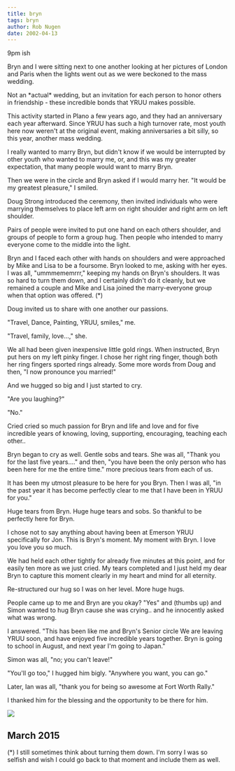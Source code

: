 ```yaml
---
title: bryn
tags: bryn
author: Rob Nugen
date: 2002-04-13
---
```


<p class=date>9pm ish</p>

<p>Bryn and I were sitting next to one another looking at her pictures
of London and Paris when the lights went out as we were beckoned to
the mass wedding.</p>

<p>Not an *actual* wedding, but an invitation for each person to honor
others in friendship - these incredible bonds that YRUU makes
possible.</p>

<p>This activity started in Plano a few years ago, and they had an
anniversary each year afterward.  Since YRUU has such a high turnover
rate, most youth here now weren't at the original event, making
anniversaries a bit silly, so this year, another mass wedding.</p>

<p>I really wanted to marry Bryn, but didn't know if we would be
interrupted by other youth who wanted to marry me, or, and this was my
greater expectation, that many people would want to marry Bryn.</p>

<p>Then we were in the circle and Bryn asked if I would marry her.
"It would be my greatest pleasure," I smiled.</p>

<p>Doug Strong introduced the ceremony, then invited individuals who were
marrying themselves to place left arm on right shoulder and right arm on
left shoulder.</p>

<p>Pairs of people were invited to put one hand on each others
shoulder, and groups of people to form a group hug.  Then people who
intended to marry everyone come to the middle into the light.</p>

<p>Bryn and I faced each other with hands on shoulders and were
approached by Mike and Lisa to be a foursome.  Bryn looked to me,
asking with her eyes.  I was all, "ummmememrrr," keeping my hands on
Bryn's shoulders.  It was so hard to turn them down, and I certainly
didn't do it cleanly, but we remained a couple and Mike and Lisa
joined the marry-everyone group when that option was offered.  (*)</p>

<p>Doug invited us to share with one another our passions.</p>

<p>"Travel, Dance, Painting, YRUU, smiles," me.</p>

<p>"Travel, family, love...," she.</p>

<p>We all had been given inexpensive little gold rings.  When
instructed, Bryn put hers on my left pinky finger.  I chose her right
ring finger, though both her ring fingers sported rings already.  Some
more words from Doug and then, "I now pronounce you married!"</p>

<p>And we hugged so big and I just started to cry.</p>

<p>"Are you laughing?"</p>

<p>"No."</p>

<p>Cried cried so much passion for Bryn and life and love and for five
incredible years of knowing, loving, supporting, encouraging, teaching
each other..</p>

<p>Bryn began to cry as well.  Gentle sobs and tears.  She was all,
"Thank you for the last five years...." and then, "you have been the
only person who has been here for me the entire time."  more precious
tears from each of us.</p>

<p>It has been my utmost pleasure to be here for you Bryn.  Then I was
all, "in the past year it has become perfectly clear to me that I have
been in YRUU for you."</p>

<p>Huge tears from Bryn.  Huge huge tears and sobs.  So thankful to be
perfectly here for Bryn.</p>

<p>I chose not to say anything about having been at Emerson YRUU
specifically for Jon.  This is Bryn's moment.  My moment with Bryn.  I love
you love you so much.</p>

<p>We had held each other tightly for already five minutes at this
point, and for easily ten more as we just cried.  My tears completed
and I just held my dear Bryn to capture this moment clearly in my
heart and mind for all eternity.</p>

<p>Re-structured our hug so I was on her level.  More huge hugs.</p>

<p>People came up to me and Bryn are you okay?  "Yes" and (thumbs up)
and Simon wanted to hug Bryn cause she was crying.. and he innocently
asked what was wrong.</p>

<p>I answered.  "This has been like me and Bryn's Senior circle We are
leaving YRUU soon, and have enjoyed five incredible years together.
Bryn is going to school in August, and next year I'm going to
Japan."</p>

<p>Simon was all, "no; you can't leave!"</p>

<p>"You'll go too," I hugged him bigly.  "Anywhere you want, you can
go."</p>

<p>Later, Ian was all, "thank you for being so awesome at Fort Worth
Rally."</p>

<p>I thanked him for the blessing and the opportunity to be there for
him. </p>

<p><img src='/images/rob/wL-ROB.gif'/></p>

## March 2015

(*) I still sometimes think about turning them down.  I'm sorry I was
so selfish and wish I could go back to that moment and include them as
well.
